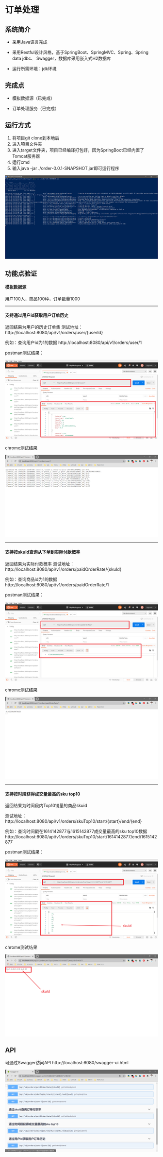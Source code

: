 # **订单处理**
## 系统简介

* 采用Java语言完成

* 采用Restful设计风格，基于SpringBoot、SpringMVC、Spring、Spring data jdbc、
Swagger，数据库采用嵌入式H2数据库

* 运行所需环境：jdk环境

## 完成点
* 模拟数据源（已完成）

* 订单处理服务（已完成）

## 运行方式
1. 将项目git clone到本地后
2. 进入项目文件夹
3. 进入target文件夹，项目已经编译打包好，因为SpringBoot已经内置了Tomcat服务器
4. 运行cmd
5. 输入java -jar ./order-0.0.1-SNAPSHOT.jar即可运行程序


![image](https://github.com/Stillsings/order/blob/master/public/run.png)

## 功能点验证
#### **模拟数据源**
用户100人，商品100种，订单数量1000

****
#### **支持通过用户id获取用户订单历史**
返回结果为用户的历史订单集
测试地址：http://localhost:8080/api/v1/orders/user/{userId}

例如：查询用户id为1的数据
http://localhost:8080/api/v1/orders/user/1

postman测试结果：

![image](https://github.com/Stillsings/order/blob/master/public/post1.png)

chrome测试结果

![image](https://github.com/Stillsings/order/blob/master/public/chrome1.png)
****
#### **支持按skuId查询从下单到实际付款概率**
返回结果为实际付款概率
测试地址：http://localhost:8080/api/v1/orders/paidOrderRate/{skuId}

例如：查询商品id为1的数据
http://localhost:8080/api/v1/orders/paidOrderRate/1

postman测试结果：

![image](https://github.com/Stillsings/order/blob/master/public/post2.png)

chrome测试结果

![image](https://github.com/Stillsings/order/blob/master/public/chrome2.png)
****
#### **支持按时段获得成交量最高的sku top10**
返回结果为时间段内Top10销量的商品skuid

测试地址：http://localhost:8080/api/v1/orders/skuTop10/start/{start}/end/{end}

例如：查询时间戳在1614142877与1615142877成交量最高的sku top10数据
http://localhost:8080/api/v1/orders/skuTop10/start/1614142877/end/1615142877

postman测试结果：

![image](https://github.com/Stillsings/order/blob/master/public/post3.png)

chrome测试结果

![image](https://github.com/Stillsings/order/blob/master/public/chrome3.png)
## API
可通过Swagger访问API
http://localhost:8080/swagger-ui.html

![image](https://github.com/Stillsings/order/blob/master/public/swagger.png)